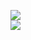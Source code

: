 [![](https://img.shields.io/badge/Made%20With-Github%20Spray-lightgrey.svg?style=for-the-badge&logo=github)](https://github.com/Annihil/github-spray#25921)  
[![](https://i.imgur.com/2DrTn0Z.gif)](https://github.com/Annihil/github-spray)
